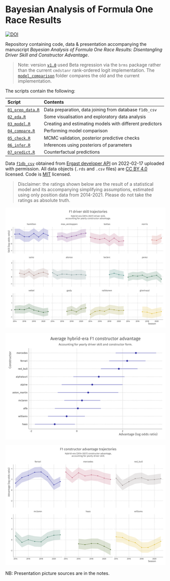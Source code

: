 # Bayesian Analysis of Formula One Race Results

[![DOI](https://zenodo.org/badge/352695980.svg)](https://zenodo.org/badge/latestdoi/352695980)

Repository containing code, data & presentation accompanying the manuscript _Bayesian Analysis of Formula One Race Results: Disentangling Driver Skill and Constructor Advantage_. 

> Note: version [`v1.0`](https://github.com/vankesteren/f1model/releases/tag/v1.0) used Beta regression via the `brms` package rather than the current `cmdstanr` rank-ordered logit implementation. The [`model_comparison`](./model_comparison/) folder compares the old and the current implementation.

The scripts contain the following:

| Script                                     | Contents                                                         |
| :----------------------------------------- | :--------------------------------------------------------------- |
| [`01_prep_data.R`](./01_prep_data.R)       | Data preparation, data joining from database `f1db_csv`          |
| [`02_eda.R`](./02_eda.R)                   | Some visualisation and exploratory data analysis                 |
| [`03_model.R`](./03_model.R)               | Creating and estimating models with different predictors         |
| [`04_compare.R`](./04_compare.R)           | Performing model comparison                                      |
| [`05_check.R`](./05_check.R)               | MCMC validation, posterior predictive checks                     |
| [`06_infer.R`](./06_infer.R)               | Inferences using posteriors of parameters                        |
| [`07_predict.R`](./07_predict.R)           | Counterfactual predictions                                       |

Data [`f1db_csv`](dat/f1db_csv) obtained from [Ergast developer API](http://ergast.com/mrd/db/) on 2022-02-17 uploaded with permission. All data objects (`.rds` and `.csv` files) are [CC BY 4.0](http://creativecommons.org/licenses/by/4.0/) licensed. Code is [MIT](LICENSE) licensed.

> Disclaimer: the ratings shown below are the result of a statistical model and its accompanying simplifying assumptions, estimated using only position data from 2014-2021. Please do not take the ratings as absolute truth.

![driver talent plot](img/plt_skill_trajectories.png)

![constructor advantage plot](img/plt_advantage_avg.png)

![constructor form plot](img/plt_advantage_trajectory.png)

NB: Presentation picture sources are in the notes.

